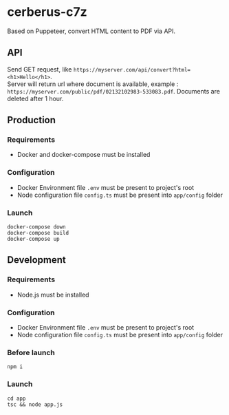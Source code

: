 # cerberus-c7z

Based on Puppeteer, convert HTML content to PDF via API.

## API

Send GET request, like `https://myserver.com/api/convert?html=<h1>Hello</h1>`.  
Server will return url where document is available, example : `https://myserver.com/public/pdf/02132102983-533083.pdf`.
Documents are deleted after 1 hour.  

## Production

### Requirements

- Docker and docker-compose must be installed

### Configuration

- Docker Environment file `.env` must be present to project's root
- Node configuration file `config.ts` must be present into `app/config` folder

### Launch

```
docker-compose down
docker-compose build
docker-compose up
```

## Development

### Requirements

- Node.js must be installed

### Configuration

- Docker Environment file `.env` must be present to project's root
- Node configuration file `config.ts` must be present into `app/config` folder

### Before launch

```
npm i
```

### Launch

```
cd app
tsc && node app.js
```
